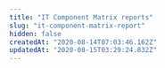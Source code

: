 ```yaml
---
title: "IT Component Matrix reports"
slug: "it-component-matrix-report"
hidden: false
createdAt: "2020-08-14T07:03:46.162Z"
updatedAt: "2020-08-15T03:29:24.832Z"
---
```

